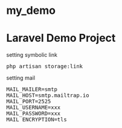 # my_demo
 <h1>Laravel Demo Project</h1>
 
 setting symbolic link
 <pre>php artisan storage:link</pre>
 
 setting mail
 <pre>
MAIL_MAILER=smtp
MAIL_HOST=smtp.mailtrap.io
MAIL_PORT=2525
MAIL_USERNAME=xxx
MAIL_PASSWORD=xxx
MAIL_ENCRYPTION=tls
</pre>
